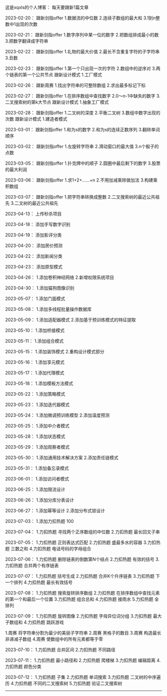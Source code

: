 
这是xqxls的个人博客：
每天要跟新1篇文章

2023-02-20：
跟新剑指offer
1.数据流的中位数
2.连续子数组的最大和
3.1到n整数中1出现的次数

2023-02-21：
跟新剑指offer
1.数字序列中某一位的数字
2.把数组排成最小的数
3.把数字翻译成字符串

2023-02-22：
跟新剑指offer
1.礼物的最大价值
2.最长不含重复字符的子字符串
3.丑数

2023-02-23：
跟新剑指offer
1.第一个只出现一次的字符
2.数组中的逆序对
3.两个链表的第一个公共节点
跟新设计模式
1.工厂模式

2023-02-26：
跟新周赛
1.找出字符串的可整除数组
2.求出最多标记下标

2023-02-27：
跟新剑指offer
1.在排序数组中查找数字
2.0～n-1中缺失的数字
3.二叉搜索树的第k大节点
跟新设计模式
1.抽象工厂模式

2023-02-28：
跟新剑指offer
1.二叉树的深度
2.平衡二叉树
3.数组中数字出现的次数
跟新设计模式
1.建造者模式

2023-03-01：
跟新剑指offer
1.和为s的数字
2.和为s的连续正数序列
3.翻转单词顺序

2023-03-02：
跟新剑指offer
1.左旋转字符串
2.滑动窗口的最大值
3.n个骰子的点数

2023-03-05：
跟新剑指offer
1.扑克牌中的顺子
2.圆圈中最后剩下的数字
3.股票的最大利润

2023-03-06：
跟新剑指offer
1.求1+2+……+n
2.不用加减乘除做加法
3.构建乘积数组

2023-03-07：
跟新剑指offer
1.把字符串转换成整数
2.二叉搜索树的最近公共祖先
3.二叉树的最近公共祖先

2023-04-13：
上传秒杀项目

2023-04-18：
添加手写数字识别

2023-04-19：
添加影评分类

2023-04-20：
添加房价预测

2023-04-22：
添加新闻分类

2023-04-23：
添加原型模式

2023-04-26：
1.添加卷积神经网络
2.新增权限系统项目

2023-04-30：
1.添加猫狗图像识别

2023-05-07：
1.添加门面模式

2023-05-08：
1.添加多线程批量操作数据库

2023-05-09：
1.添加适配器模式
2.添加基于预训练模式的特征提取

2023-05-10：
1.添加桥接模式

2023-05-11：
1.添加组合模式

2023-05-15：
1.添加装饰模式
2.重构设计模式部分

2023-05-16：
1.添加享元模式

2023-05-17：
1.添加代理模式

2023-05-18：
1.添加模板方法模式

2023-05-22：
1.添加策略模式

2023-05-23：
1.添加迭代器模式

2023-05-24：
1.添加微调预训练模型
2.添加温度预测

2023-05-25：
1.添加中介者模式

2023-05-28：
1.添加状态模式

2023-05-29：
1.添加观察者模式

2023-05-30：
1.添加通用技术解决方案
2.添加责任链模式

2023-05-31：
1.添加备忘录模式

2023-06-01：
1.添加访问者模式

2023-06-25：
1.添加限流设计

2023-06-26：
1.添加分库分表设计

2023-06-27：
1.添加幂等设计
2.添加分布式锁设计

2023-07-03：
1.添加力扣热题 100

2023-07-04：
1.力扣热题 寻找两个正序数组的中位数
2.力扣热题 最长回文子串

2023-07-05：
1.力扣热题 正则表达式匹配
2.力扣热题 盛最多水的容器
3.力扣热题 三数之和
4.力扣热题 电话号码的字母组合

2023-07-06：
1.力扣热题 删除链表的倒数第N个结点
2.力扣热题 有效的括号
3.力扣热题 合并两个有序链表

2023-07-07：
1.力扣热题 括号生成
2.力扣热题 合并K个升序链表
3.力扣热题 下一个排列
4.力扣热题 最长有效括号

2023-07-08：
1.力扣热题 搜索旋转排序数组
2.力扣热题 在排序数组中查找元素的第一个和最后一个位置
3.力扣热题 组合总和
4.力扣热题 接雨水
5.力扣热题 全排列

2023-07-09：
1.力扣热题 旋转图像
2.力扣热题 字母异位词分组
3.力扣热题 最大子数组和
4.力扣热题 跳跃游戏

1.周赛 将字符串分割为最少的美丽子字符串
2.周赛 黑格子的数目
3.周赛 构造最长非递减子数组
4.周赛 使数组中的所有元素都等于零

2023-07-10：
1.力扣热题 合并区间
2.力扣热题 不同路径

2023-07-11：
1.力扣热题 最小路径和
2.力扣热题 爬楼梯
3.力扣热题 编辑距离
4.力扣热题 颜色分类

2023-07-12：
1.力扣热题 子集
2.力扣热题 单词搜索
3.力扣热题 二叉树的中序遍历
4.力扣热题 不同的二叉搜索树
5.力扣热题 验证二叉搜索树


---

